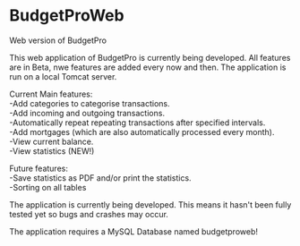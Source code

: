 # BudgetProWeb
Web version of BudgetPro

This web application of BudgetPro is currently being developed. All features are in Beta, nwe features are added every now and then. The application is run on a local Tomcat server.

Current Main features:<br>
-Add categories to categorise transactions.<br>
-Add incoming and outgoing transactions.<br>
-Automatically repeat repeating transactions after specified intervals.<br>
-Add mortgages (which are also automatically processed every month).<br>
-View current balance.<br>
-View statistics (NEW!)<br>

Future features:<br>
-Save statistics as PDF and/or print the statistics.<br>
-Sorting on all tables<br>

The application is currently being developed. This means it hasn't been fully tested yet so bugs and crashes may occur.

The application requires a MySQL Database named budgetproweb!
